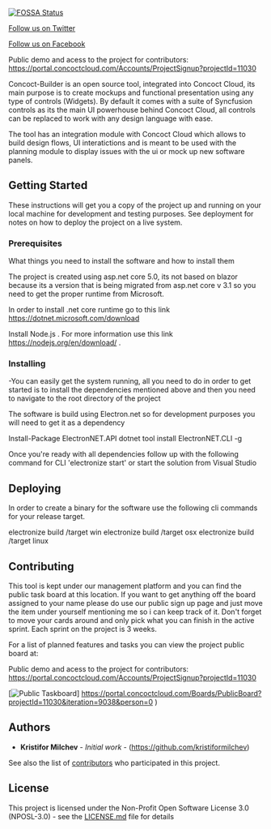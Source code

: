 
[![FOSSA Status](https://app.fossa.io/api/projects/git%2Bgithub.com%2FKristiforMilchev%2FRokonoControl.svg?type=shield)](https://app.fossa.io/projects/git%2Bgithub.com%2FKristiforMilchev%2FRokonoControl?ref=badge_shield)

<link href="social-media-buttons.min.css" rel="stylesheet">

<a href="https://twitter.com/RokonoC" class="ss-btn-twitter">Follow us on Twitter</a>

<a href="https://www.facebook.com/Rokono-Control-107429234338967" class="ss-btn-twitter">Follow us on Facebook</a>

Public demo and acess to the project for contributors:
https://portal.concoctcloud.com/Accounts/ProjectSignup?projectId=11030

Concoct-Builder is an open source tool, integrated into Concoct Cloud, its main purpose is to create mockups and functional presentation using any type of controls (Widgets). By default it comes with a suite of Syncfusion controls as its the main UI powerhouse behind Concoct Cloud, all controls can be replaced to work with any design language with ease.

The tool has an integration module with Concoct Cloud which allows to build design flows, UI interatictions and is meant to be used with the planning module to display issues with the ui or mock up new software panels.
## Getting Started

These instructions will get you a copy of the project up and running on your local machine for development and testing purposes. See deployment for notes on how to deploy the project on a live system.

### Prerequisites

What things you need to install the software and how to install them

The project is created using asp.net core 5.0, its not based on blazor because its a version that is being migrated from asp.net core v 3.1 so you need to get the proper runtime from Microsoft.
  
In order to install .net core runtime go to this link https://dotnet.microsoft.com/download 

Install Node.js . For more information use this link https://nodejs.org/en/download/ .

### Installing
 
 -You can easily get the system running, all you need to do in order to get started is to install the dependencies mentioned above and then you need to navigate to the root directory of the project
 
 The software is build using Electron.net so for development purposes you will need to get it as a dependency

 Install-Package ElectronNET.API
 dotnet tool install ElectronNET.CLI -g

 Once you're ready with all dependencies follow up with the following command for CLI 'electronize start' or start the solution from Visual Studio

## Deploying

In order to create a binary for the software use the following cli commands for your release target.

electronize build /target win
electronize build /target osx
electronize build /target linux

## Contributing

This tool is kept under our management platform and you can find the public task board at this location. If you want to get anything off the board assigned to your name please do use our public sign up page and just move the item under yourself mentioning me so i can keep track of it. Don't forget to move your cards around and only pick what you can finish in the active sprint. Each sprint on the project is 3 weeks.


For a list of planned features and tasks you can view the project public board at:

Public demo and acess to the project for contributors:
https://portal.concoctcloud.com/Accounts/ProjectSignup?projectId=11030


 [![Public Taskboard](https://portal.concoctcloud.com/IMG/LatestBoard.PNG)] https://portal.concoctcloud.com/Boards/PublicBoard?projectId=11030&iteration=9038&person=0 )

## Authors

* **Kristifor Milchev** - *Initial work* - (https://github.com/kristiformilchev)

See also the  list of [contributors](https://github.com/dwarf-industries/concoct-cloud/blob/master/CODE_OF_CONDUCT.md) who participated in this project.

## License

This project is licensed under the Non-Profit Open Software License 3.0 (NPOSL-3.0) - see the [LICENSE.md](https://github.com/dwarf-industries/concoct-builder/blob/master/License.md) file for details



 